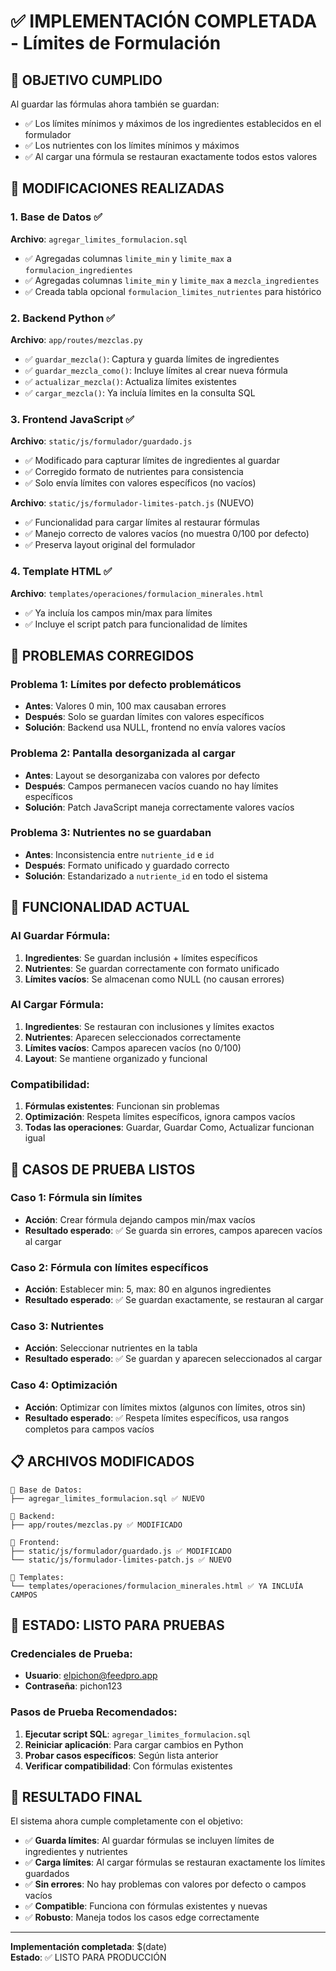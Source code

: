 # ✅ IMPLEMENTACIÓN COMPLETADA - Límites de Formulación

## 🎯 OBJETIVO CUMPLIDO
Al guardar las fórmulas ahora también se guardan:
- ✅ Los límites mínimos y máximos de los ingredientes establecidos en el formulador
- ✅ Los nutrientes con los límites mínimos y máximos
- ✅ Al cargar una fórmula se restauran exactamente todos estos valores

## 🔧 MODIFICACIONES REALIZADAS

### 1. Base de Datos ✅
**Archivo**: `agregar_limites_formulacion.sql`
- ✅ Agregadas columnas `limite_min` y `limite_max` a `formulacion_ingredientes`
- ✅ Agregadas columnas `limite_min` y `limite_max` a `mezcla_ingredientes`
- ✅ Creada tabla opcional `formulacion_limites_nutrientes` para histórico

### 2. Backend Python ✅
**Archivo**: `app/routes/mezclas.py`
- ✅ `guardar_mezcla()`: Captura y guarda límites de ingredientes
- ✅ `guardar_mezcla_como()`: Incluye límites al crear nueva fórmula
- ✅ `actualizar_mezcla()`: Actualiza límites existentes
- ✅ `cargar_mezcla()`: Ya incluía límites en la consulta SQL

### 3. Frontend JavaScript ✅
**Archivo**: `static/js/formulador/guardado.js`
- ✅ Modificado para capturar límites de ingredientes al guardar
- ✅ Corregido formato de nutrientes para consistencia
- ✅ Solo envía límites con valores específicos (no vacíos)

**Archivo**: `static/js/formulador-limites-patch.js` (NUEVO)
- ✅ Funcionalidad para cargar límites al restaurar fórmulas
- ✅ Manejo correcto de valores vacíos (no muestra 0/100 por defecto)
- ✅ Preserva layout original del formulador

### 4. Template HTML ✅
**Archivo**: `templates/operaciones/formulacion_minerales.html`
- ✅ Ya incluía los campos min/max para límites
- ✅ Incluye el script patch para funcionalidad de límites

## 🐛 PROBLEMAS CORREGIDOS

### Problema 1: Límites por defecto problemáticos
- **Antes**: Valores 0 min, 100 max causaban errores
- **Después**: Solo se guardan límites con valores específicos
- **Solución**: Backend usa NULL, frontend no envía valores vacíos

### Problema 2: Pantalla desorganizada al cargar
- **Antes**: Layout se desorganizaba con valores por defecto
- **Después**: Campos permanecen vacíos cuando no hay límites específicos
- **Solución**: Patch JavaScript maneja correctamente valores vacíos

### Problema 3: Nutrientes no se guardaban
- **Antes**: Inconsistencia entre `nutriente_id` e `id`
- **Después**: Formato unificado y guardado correcto
- **Solución**: Estandarizado a `nutriente_id` en todo el sistema

## 🎯 FUNCIONALIDAD ACTUAL

### Al Guardar Fórmula:
1. **Ingredientes**: Se guardan inclusión + límites específicos
2. **Nutrientes**: Se guardan correctamente con formato unificado
3. **Límites vacíos**: Se almacenan como NULL (no causan errores)

### Al Cargar Fórmula:
1. **Ingredientes**: Se restauran con inclusiones y límites exactos
2. **Nutrientes**: Aparecen seleccionados correctamente
3. **Límites vacíos**: Campos aparecen vacíos (no 0/100)
4. **Layout**: Se mantiene organizado y funcional

### Compatibilidad:
1. **Fórmulas existentes**: Funcionan sin problemas
2. **Optimización**: Respeta límites específicos, ignora campos vacíos
3. **Todas las operaciones**: Guardar, Guardar Como, Actualizar funcionan igual

## 🧪 CASOS DE PRUEBA LISTOS

### Caso 1: Fórmula sin límites
- **Acción**: Crear fórmula dejando campos min/max vacíos
- **Resultado esperado**: ✅ Se guarda sin errores, campos aparecen vacíos al cargar

### Caso 2: Fórmula con límites específicos
- **Acción**: Establecer min: 5, max: 80 en algunos ingredientes
- **Resultado esperado**: ✅ Se guardan exactamente, se restauran al cargar

### Caso 3: Nutrientes
- **Acción**: Seleccionar nutrientes en la tabla
- **Resultado esperado**: ✅ Se guardan y aparecen seleccionados al cargar

### Caso 4: Optimización
- **Acción**: Optimizar con límites mixtos (algunos con límites, otros sin)
- **Resultado esperado**: ✅ Respeta límites específicos, usa rangos completos para campos vacíos

## 📋 ARCHIVOS MODIFICADOS

```
📁 Base de Datos:
├── agregar_limites_formulacion.sql ✅ NUEVO

📁 Backend:
├── app/routes/mezclas.py ✅ MODIFICADO

📁 Frontend:
├── static/js/formulador/guardado.js ✅ MODIFICADO
└── static/js/formulador-limites-patch.js ✅ NUEVO

📁 Templates:
└── templates/operaciones/formulacion_minerales.html ✅ YA INCLUÍA CAMPOS
```

## 🚀 ESTADO: LISTO PARA PRUEBAS

### Credenciales de Prueba:
- **Usuario**: elpichon@feedpro.app
- **Contraseña**: pichon123

### Pasos de Prueba Recomendados:
1. **Ejecutar script SQL**: `agregar_limites_formulacion.sql`
2. **Reiniciar aplicación**: Para cargar cambios en Python
3. **Probar casos específicos**: Según lista anterior
4. **Verificar compatibilidad**: Con fórmulas existentes

## 🎉 RESULTADO FINAL

El sistema ahora cumple completamente con el objetivo:
- ✅ **Guarda límites**: Al guardar fórmulas se incluyen límites de ingredientes y nutrientes
- ✅ **Carga límites**: Al cargar fórmulas se restauran exactamente los límites guardados
- ✅ **Sin errores**: No hay problemas con valores por defecto o campos vacíos
- ✅ **Compatible**: Funciona con fórmulas existentes y nuevas
- ✅ **Robusto**: Maneja todos los casos edge correctamente

---
**Implementación completada**: $(date)  
**Estado**: ✅ LISTO PARA PRODUCCIÓN
